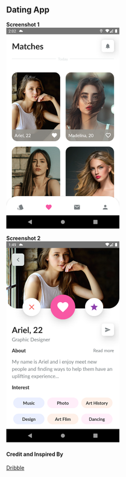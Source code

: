 ## Dating App

**Screenshot 1**
<br/>
<img src="/screenshots/1.png" alt="drawing" width="300"/>

**Screenshot 2**
<br/>
<img src="/screenshots/2.png" alt="drawing" width="300"/>

#### Credit and Inspired By

[Dribble](https://dribbble.com/shots/15531252-Dating-App)
